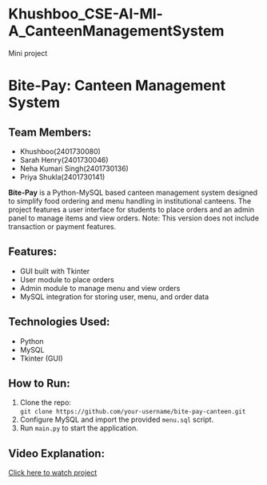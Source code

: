# Khushboo_CSE-AI-Ml-A_CanteenManagementSystem
Mini project
# Bite-Pay: Canteen Management System
## Team Members:
- Khushboo(2401730080)  
- Sarah Henry(2401730046) 
- Neha Kumari Singh(2401730136)
- Priya Shukla(2401730141)

**Bite-Pay** is a Python-MySQL based canteen management system designed to simplify food ordering and menu handling in institutional canteens. The project features a user interface for students to place orders and an admin panel to manage items and view orders. Note: This version does not include transaction or payment features.

## Features:
- GUI built with Tkinter
- User module to place orders
- Admin module to manage menu and view orders
- MySQL integration for storing user, menu, and order data

## Technologies Used:
- Python
- MySQL
- Tkinter (GUI)

## How to Run:
1. Clone the repo:  
   `git clone https://github.com/your-username/bite-pay-canteen.git`
2. Configure MySQL and import the provided `menu.sql` script.
3. Run `main.py` to start the application.

## Video Explanation:  
[Click here to watch project](https://drive.google.com/file/d/1ONLGJ4a4dzFtW1cAeMS9W8d_UVUtA-Xy/view?usp=drivesdk)

